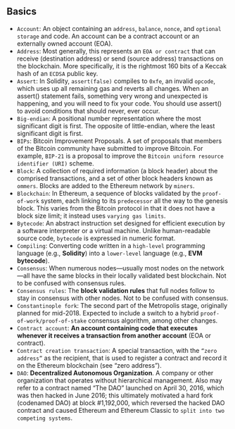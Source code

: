 ## Basics

- `Account`: An object containing an `address`, `balance`, `nonce`, and `optional storage` and code. An account can be a contract account or an externally owned account (EOA).
- `Address`: Most generally, this represents an `EOA or contract` that can receive (destination address) or send (source address) transactions on the blockchain. More specifically, it is the rightmost 160 bits of a Keccak hash of an `ECDSA` public key.
- `Assert`: In Solidity, `assert(false)` compiles to `0xfe`, an invalid `opcode`, which uses up all remaining gas and reverts all changes. When an assert() statement fails, something very wrong and unexpected is happening, and you will need to fix your code. You should use assert() to avoid conditions that should never, ever occur.
- `Big-endian`: A positional number representation where the most significant digit is first. The opposite of little-endian, where the least significant digit is first.
- `BIPs`: Bitcoin Improvement Proposals. A set of proposals that members of the Bitcoin community have submitted to improve Bitcoin. For example, `BIP-21` is a proposal to improve the `Bitcoin uniform resource identifier (URI)` scheme.
- `Block`: A collection of required information (a block header) about the comprised transactions, and a set of other block headers known as `ommers`. Blocks are added to the Ethereum network by `miners`.
- `Blockchain`: In Ethereum, a sequence of blocks validated by the `proof-of-work` system, each linking to its `predecessor` all the way to the genesis block. This varies from the Bitcoin protocol in that it does not have a block size limit; it instead uses `varying gas limits`.
- `Bytecode`: An abstract instruction set designed for efficient execution by a software interpreter or a virtual machine. Unlike human-readable source code, `bytecode` is expressed in numeric format.
- `Compiling`: Converting code written in a `high-level` programming language (e.g., **Solidity**) into a `lower-level` language (e.g., **EVM bytecode**).
- `Consensus`: When numerous nodes—usually most nodes on the network—all have the same
blocks in their locally validated best blockchain. Not to be confused with consensus
rules.
- `Consensus rules`: The **block validation rules** that full nodes follow to stay in consensus with other nodes. Not to be confused with consensus.
- `Constantinople fork`: The second part of the Metropolis stage, originally planned for mid-2018. Expected to include a switch to a hybrid `proof-of-work/proof-of-stake` consensus
algorithm, among other changes.
- `Contract account`: **An account containing code that executes whenever it receives a transaction from another account** (EOA or contract).
- `Contract creation transaction`: A special transaction, with the `“zero address”` as the recipient, that is used to register a contract and record it on the Ethereum blockchain (see “zero address”).
- `DAO`: **Decentralized Autonomous Organization**. A company or other organization that
operates without hierarchical management. Also may refer to a contract named “The DAO” launched on April 30, 2016, which was then hacked in June 2016; this ultimately motivated a hard fork (codenamed DAO) at block #1,192,000, which reversed the hacked DAO contract and caused Ethereum and Ethereum Classic to `split into two competing systems`.